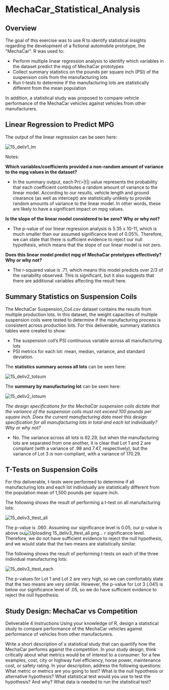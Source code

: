 # MechaCar_Statistical_Analysis

## Overview

The goal of this exercise was to use R to identify statistical insights regarding the development of a fictional automobile prototype, the "MechaCar". R was used to: 

* Perform multiple linear regression analysis to identify which variables in the dataset predict the mpg of MechaCar prototypes
* Collect summary statistics on the pounds per square inch (PSI) of the suspension coils from the manufacturing lots
* Run t-tests to determine if the manufacturing lots are statistically different from the mean population

In addition, a statistical study was proposed to compare vehicle performance of the MechaCar vehicles against vehicles from other manufacturers. 


## Linear Regression to Predict MPG


The output of the linear regression can be seen here:

![15_deliv1_lm](https://user-images.githubusercontent.com/100863488/173578975-14b5c6c5-a6e1-419c-a79c-e138d2bd6aee.png)

Notes:

<b>Which variables/coefficients provided a non-random amount of variance to the mpg values in the dataset?</b>
* In the summary output, each Pr(>|t|) value represents the probability that each coefficient contributes a random amount of variance to the linear model. According to our results, vehicle length and ground clearance (as well as intercept) are statistically unlikely to provide random amounts of variance to the linear model. In other words, these are likely to have a significant impact on mpg values.

<b>Is the slope of the linear model considered to be zero? Why or why not?</b>
* The p-value of our linear regression analysis is 5.35 x 10-11, which is much smaller than our assumed significance level of 0.05%. Therefore, we can state that there is sufficient evidence to reject our null hypothesis, which means that the slope of our linear model is not zero.

<b>Does this linear model predict mpg of MechaCar prototypes effectively? Why or why not?</b>
* The r-squared value is .71, which means this model predicts over 2/3 of the variability observed. This is significant, but it also suggests that there are additional variables affecting the result here.



## Summary Statistics on Suspension Coils

The MechaCar Suspension_Coil.csv dataset contains the results from multiple production lots. In this dataset, the weight capacities of multiple suspension coils were tested to determine if the manufacturing process is consistent across production lots. For this deliverable, summary statistics tables were created to show:

* The suspension coil’s PSI continuous variable across all manufacturing lots
* PSI metrics for each lot: mean, median, variance, and standard deviation.


The **statistics summary across all lots** can be seen here:

![15_deliv2_totsum](https://user-images.githubusercontent.com/100863488/173581949-82a656b5-517c-40e6-88f4-b866d36a1f33.png)

The **summary by manufacturing lot** can be seen here:

![15_deliv2_lotsum](https://user-images.githubusercontent.com/100863488/173582221-1c1c9ea9-a0ec-473f-bc99-19e4459841f2.png)


<i>The design specifications for the MechaCar suspension coils dictate that the variance of the suspension coils must not exceed 100 pounds per square inch. Does the current manufacturing data meet this design specification for all manufacturing lots in total and each lot individually? Why or why not?</i>
* No. The variance across all lots is 62.29, but when the manufacturing lots are separated from one another, it is clear that Lot 1 and 2 are compliant (with a variance of .98 and 7.47, respectively), but the variance of Lot 3 is non-compliant, with a variance of 170.29.


## T-Tests on Suspension Coils

For this deliverable, t-tests were performed to determine if all manufacturing lots and each lot individually are statistically different from the population mean of 1,500 pounds per square inch.

The following shows the result of performing a t-test on all manufacturing lots:

![15_deliv3_ttest_all](https://user-images.githubusercontent.com/100863488/173584708-9909d6cf-e2c0-42ff-b295-296950c409a6.png)


The p-value is .060. Assuming our significance level is 0.05, our p-value is above ou![Uploading 15_deliv3_ttest_all.png…]()
r significance level. Therefore, we do not have sufficient evidence to reject the null hypothesis, and we would state that the two means are statistically similar.


The following shows the result of performing t-tests on each of the three individual manufacturing lots:

![15_deliv3_ttest_each](https://user-images.githubusercontent.com/100863488/173584739-820dc7bb-1929-4414-afc5-b8aab60850d1.png)

The p-values for Lot 1 and Lot 2 are very high, so we can comfortably state that the two means are very similar. However, the p-value for Lot 3 (.041) is below our significance level of .05, so we do have sufficient evidence to reject the null hypothesis. 


## Study Design: MechaCar vs Competition
Deliverable 4 Instructions
Using your knowledge of R, design a statistical study to compare performance of the MechaCar vehicles against performance of vehicles from other manufacturers.

Write a short description of a statistical study that can quantify how the MechaCar performs against the competition. In your study design, think critically about what metrics would be of interest to a consumer: for a few examples, cost, city or highway fuel efficiency, horse power, maintenance cost, or safety rating.
In your description, address the following questions:
What metric or metrics are you going to test?
What is the null hypothesis or alternative hypothesis?
What statistical test would you use to test the hypothesis? And why?
What data is needed to run the statistical test?

